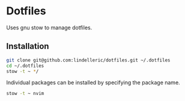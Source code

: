 # Dotfiles

Uses gnu stow to manage dotfiles.

## Installation

```bash
git clone git@github.com:lindelleric/dotfiles.git ~/.dotfiles
cd ~/.dotfiles
stow -t ~ */
```

Individual packages can be installed by specifying the package name.
```bash
stow -t ~ nvim
```
